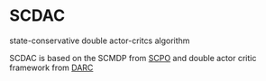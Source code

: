 # SCDAC
state-conservative double actor-critcs algorithm

SCDAC is based on the SCMDP from [SCPO](https://github.com/MIRALab-USTC/RL-SCPO) and double actor critic framework from [DARC](https://github.com/dmksjfl/DARC)
